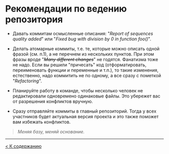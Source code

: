 # Рекомендации по ведению репозитория

* Давать коммитам осмысленные описания: "*Report of sequences quality added*" или "*Fixed bug with division by 0 in function foo()*". 

* Делать атомарные коммиты, т.е. те, которые можно описать одной фразой (см. п.1), а не перечнем из нескольких пунктов. При этом фразы вроде "~~*Many different changes*~~" не годятся. Фанатизма тоже не надо. Если вы решили "причесать" код (отформатировать, переименовать функции и переменные и т.п.), то такие изменения, естественно, надо коммитить не по одному, а все сразу с пометкой "*Refactoring*". 

* Планируйте работу в команде, чтобы несколько человек не редактировали одновремено одинаковые файлы. Это убережет вас от разрешения конфликтов вручную.

* Сразу отправляйте коммиты в главный репозиторий. Тогда у всех участников будет актуальная версия проекта и это также поможет вам избежать конфликтов.

> *Меняя базу, меняй основание.*

--- 

[< К содержанию](./README.md)